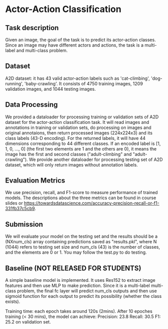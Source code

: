 # Actor-Action Classification 

## Task description
Given an image, the goal of the task is to predict its actor-action classes. Since an image may have different actors and actions, the task is a multi-label and multi-class problem.

## Dataset
A2D dataset: it has 43 valid actor-action labels such as 'cat-climbing', 'dog-running', 'baby-crawling'. It consists of 4750 training images, 1209 validation images, and 1044 testing images.  

## Data Processing
We provided a dataloader for processing training or validation sets of A2D dataset for the actor-action classification task. It will read images and annotations in training or validation sets, do processing on images and original annotaions, then return processed images (224x224x3) and its class labels (43-D encoding). For the returned labels, it will have 44 dimensions corresponding to 44 different classes. If an encoded label is [1, 1, 0, ..., 0] (the first two elements are 1 and the others are 0), it means the image has the first and second classes ("adult-climbing" and "adult-crawling"). 
We provide another dataloader for processing testing set of A2D dataset, which will only return images without annotation labels. 

## Evaluation Metrics
We use precision, recall, and F1-score to measure performance of trained models. The descriptions about the three metrics can be found in course slides or https://towardsdatascience.com/accuracy-precision-recall-or-f1-331fb37c5cb9.

## Submission 
We will evaluate your model on the testing set and the results should be a (NXnum_cls) array containing predictions saved as "results.pkl", where N (1044) refers to testing set size and num_cls (43) is the number of classes, and the elements are 0 or 1. You may follow the test.py to do testing.

## Baseline (NOT RELEASED FOR STUDENTS)
A simple baseline model is implemented. It uses Res152 to extract image features and then use MLP to make prediction. Since it is a multi-label multi-class problem, the final fc layer will predict num_cls outputs and then use sigmoid function for each output to predict its possibility (whether the class exists).

Training time: each epoch takes around 120s (2mins). After 10 epoches training (< 30 mins), the model can achieve: Precision: 23.8 Recall: 30.5 F1: 25.2 on validation set. 
